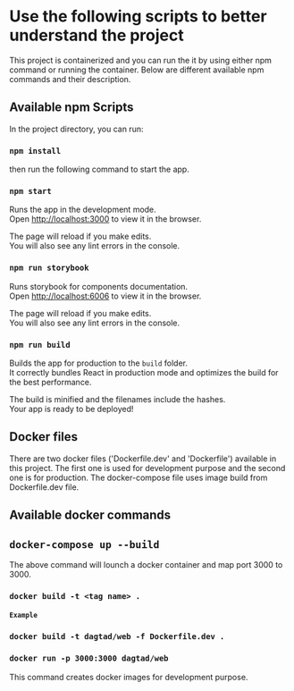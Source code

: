# Use the following scripts to better understand the project

This project is containerized and you can run the it by using either npm command or running the container. Below are different available npm commands and their description.

## Available npm Scripts

In the project directory, you can run:
### `npm install`
then run the following command to start the app.
### `npm start`

Runs the app in the development mode.\
Open [http://localhost:3000](http://localhost:3000) to view it in the browser.

The page will reload if you make edits.\
You will also see any lint errors in the console.

### `npm run storybook`

Runs storybook for components documentation.\
Open [http://localhost:6006](http://localhost:6006) to view it in the browser.

The page will reload if you make edits.\
You will also see any lint errors in the console.

### `npm run build`

Builds the app for production to the `build` folder.\
It correctly bundles React in production mode and optimizes the build for the best performance.

The build is minified and the filenames include the hashes.\
Your app is ready to be deployed!

## Docker files

There are two docker files ('Dockerfile.dev' and 'Dockerfile') available in this project. The first one is used for development purpose and the second one is for production. The docker-compose file uses image build from Dockerfile.dev file.

## Available docker commands

## `docker-compose up --build`
The above command will lounch a docker container and map port 3000 to 3000.

### `docker build -t <tag name> .`
#### `Example`
### `docker build -t dagtad/web -f Dockerfile.dev .`
### `docker run -p 3000:3000 dagtad/web`

This command creates docker images for development purpose.